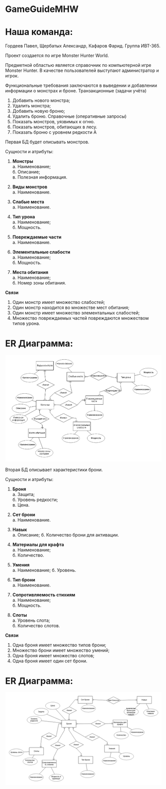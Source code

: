 # GameGuideMHW
# Наша команда:
Гордеев Павел, Щербатых Александр, Кафаров Фарид. Группа ИВТ-365.

Проект создается по игре Monster Hunter World.

Предметной областью является справочник по компьютерной игре Monster Hunter.
В качестве пользователей выступают администратор и игрок.

Функциональные требования заключаются в выведении и добавлении информации о монстрах и броне.
Транзакционные (задачи учёта)
1. Добавить нового монстра;
2. Удалить монстра;
3. Добавить новую броню;
4. Удалить броню.
Справочные (оперативные запросы)
1. Показать монстров, уязвимых к огню.
2. Показать монстров, обитающих в лесу.
3. Показать броню с уровнем редкости А

Первая БД будет описывать монстров.

Сущности и атрибуты:
1. **Монстры**  
  а. Наименование;  
  б. Описание;  
  в. Полезная информация.    

2. **Виды монстров**  
  а. Наименование.    
  
  
3. **Слабые места**  
  а. Наименование.  
  
  
4. **Тип урона**  
  а. Наименование;  
  б. Мощность.  


5. **Повреждаемые части**  
  а. Наименование.  


6. **Элементальные слабости**  
  а. Наименование;  
  б. Мощность.  
  
  
7. **Места обитания**  
  а. Наименование;  
  б. Номер зоны обитания.  
  
**Связи**  
1. Один монстр имеет множество слабостей;  
2. Один монстр находится во множестве мест обитания;  
3. Один монстр имеет множество элементальных слабостей;  
4. Множество повреждаемых частей повреждаются множеством типов урона.  

# ER Диаграмма:  
![ER Диаграмма Монстры](https://github.com/Pavel7811/GameGuideMHW/blob/main/Images/ER%20Diagram%20Monsters.png)  

Вторая БД описывает характеристики брони.

Сущности и атрибуты:
1. **Броня**  
  а. Защита;  
  б. Уровень редкости;  
  в. Цена.    

2. **Сет брони**  
  а. Наименование.    
  
  
3. **Навык**  
  а. Описание;
  б. Количество брони для активации.  
  
  
4. **Материалы для крафта**  
  а. Наименование;  
  б. Количество.  


5. **Умения**  
  а. Наименование; 
  б. Уровень.


6. **Тип брони**  
  а. Наименование.    
  
  
7. **Сопротивляемость стихиям**  
  а. Наименование;  
  б. Мощность.  
  
  
8. **Слоты**  
  а. Уровень слота;  
  б. Количество слотов.  
  
**Связи**  
1. Одна броня имеет множество типов брони;  
2. Множество брони имеет множество умений;  
3. Одна броня имеет множество слотов;    
4. Одна броня имеет один сет брони. 


# ER Диаграмма: 
![ER Диаграмма Броня](https://github.com/Pavel7811/GameGuideMHW/blob/main/Images/ER%20Diagram%20Armor.png)
